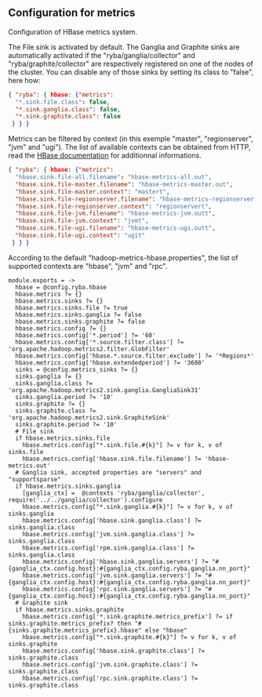 
## Configuration for metrics

Configuration of HBase metrics system.

The File sink is activated by default. The Ganglia and Graphite sinks are
automatically activated if the "ryba/ganglia/collector" and
"ryba/graphite/collector" are respectively registered on one of the nodes of the
cluster. You can disable any of those sinks by setting its class to "false", here
how:

```json
{ "ryba": { hbase: {"metrics": 
  "*.sink.file.class": false, 
  "*.sink.ganglia.class": false, 
  "*.sink.graphite.class": false
 } } }
```

Metrics can be filtered by context (in this exemple "master", "regionserver",
"jvm" and "ugi"). The list of available contexts can be obtained from HTTP, read
the [HBase documentation](http://hbase.apache.org/book.html#_hbase_metrics) for
additionnal informations.

```json
{ "ryba": { hbase: {"metrics": 
  "hbase.sink.file-all.filename": "hbase-metrics-all.out",
  "hbase.sink.file-master.filename": "hbase-metrics-master.out",
  "hbase.sink.file-master.context": "mastert",
  "hbase.sink.file-regionserver.filename": "hbase-metrics-regionserver.outt",
  "hbase.sink.file-regionserver.context": "regionservert",
  "hbase.sink.file-jvm.filename": "hbase-metrics-jvm.outt",
  "hbase.sink.file-jvm.context": "jvmt",
  "hbase.sink.file-ugi.filename": "hbase-metrics-ugi.outt",
  "hbase.sink.file-ugi.context": "ugit"
 } } }
```

According to the default "hadoop-metrics-hbase.properties", the list of
supported contexts are "hbase", "jvm" and "rpc".

    module.exports = ->
      hbase = @config.ryba.hbase
      hbase.metrics ?= {}
      hbase.metrics.sinks ?= {}
      hbase.metrics.sinks.file ?= true
      hbase.metrics.sinks.ganglia ?= false
      hbase.metrics.sinks.graphite ?= false
      hbase.metrics.config ?= {}
      hbase.metrics.config['*.period'] ?= '60'
      hbase.metrics.config['*.source.filter.class'] ?= 'org.apache.hadoop.metrics2.filter.GlobFilter'
      hbase.metrics.config['hbase.*.source.filter.exclude'] ?= '*Regions*'
      hbase.metrics.config['hbase.extendedperiod'] ?= '3600'
      sinks = @config.metrics_sinks ?= {}
      sinks.ganglia ?= {}
      sinks.ganglia.class ?= 'org.apache.hadoop.metrics2.sink.ganglia.GangliaSink31'
      sinks.ganglia.period ?= '10'
      sinks.graphite ?= {}
      sinks.graphite.class ?= 'org.apache.hadoop.metrics2.sink.GraphiteSink'
      sinks.graphite.period ?= '10'
      # File sink
      if hbase.metrics.sinks.file
        hbase.metrics.config["*.sink.file.#{k}"] ?= v for k, v of sinks.file
        hbase.metrics.config['hbase.sink.file.filename'] ?= 'hbase-metrics.out'
      # Ganglia sink, accepted properties are "servers" and "supportsparse"
      if hbase.metrics.sinks.ganglia
        [ganglia_ctx] =  @contexts 'ryba/ganglia/collector', require('../../ganglia/collector').configure
        hbase.metrics.config["*.sink.ganglia.#{k}"] ?= v for k, v of sinks.ganglia
        hbase.metrics.config['hbase.sink.ganglia.class'] ?= sinks.ganglia.class
        hbase.metrics.config['jvm.sink.ganglia.class'] ?= sinks.ganglia.class
        hbase.metrics.config['rpm.sink.ganglia.class'] ?= sinks.ganglia.class
        hbase.metrics.config['hbase.sink.ganglia.servers'] ?= "#{ganglia_ctx.config.host}:#{ganglia_ctx.config.ryba.ganglia.nn_port}"
        hbase.metrics.config['jvm.sink.ganglia.servers'] ?= "#{ganglia_ctx.config.host}:#{ganglia_ctx.config.ryba.ganglia.nn_port}"
        hbase.metrics.config['rpc.sink.ganglia.servers'] ?= "#{ganglia_ctx.config.host}:#{ganglia_ctx.config.ryba.ganglia.nn_port}"
      # Graphite sink
      if hbase.metrics.sinks.graphite
        hbase.metrics.config['*.sink.graphite.metrics_prefix'] ?= if sinks.graphite.metrics_prefix? then "#{sinks.graphite.metrics_prefix}.hbase" else "hbase"
        hbase.metrics.config["*.sink.graphite.#{k}"] ?= v for k, v of sinks.graphite
        hbase.metrics.config['hbase.sink.graphite.class'] ?= sinks.graphite.class
        hbase.metrics.config['jvm.sink.graphite.class'] ?= sinks.graphite.class
        hbase.metrics.config['rpc.sink.graphite.class'] ?= sinks.graphite.class
